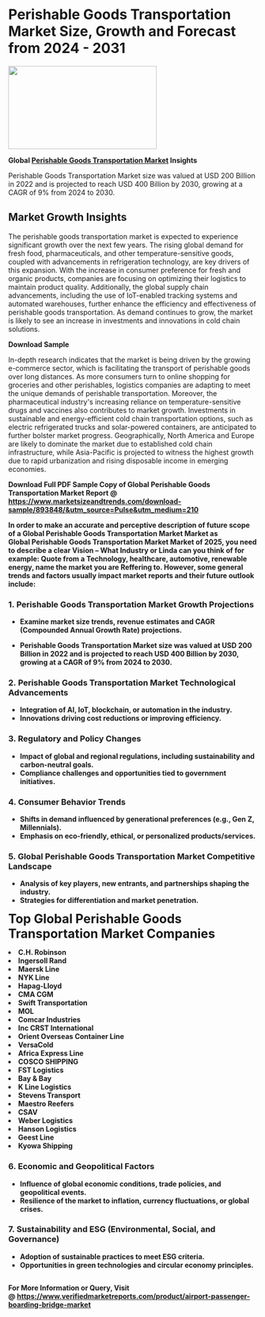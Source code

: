 <H1>Perishable Goods Transportation Market Size, Growth and Forecast from 2024 - 2031</H1><img class="aligncenter size-medium wp-image-584254" src="https://thirdeyenews.in/wp-content/uploads/2024/09/Global-Market-Research-300x168.jpeg" alt="" width="300" height="168" /><p><strong>Global&nbsp;<a href="https://www.marketsizeandtrends.com/download-sample/893848/&amp;utm_source=Pulse&amp;utm_medium=210">Perishable Goods Transportation Market</a> Insights</strong></p><p>Perishable Goods Transportation Market size was valued at USD 200 Billion in 2022 and is projected to reach USD 400 Billion by 2030, growing at a CAGR of 9% from 2024 to 2030.</p><p><h2>Market Growth Insights</h2> <p>The perishable goods transportation market is expected to experience significant growth over the next few years. The rising global demand for fresh food, pharmaceuticals, and other temperature-sensitive goods, coupled with advancements in refrigeration technology, are key drivers of this expansion. With the increase in consumer preference for fresh and organic products, companies are focusing on optimizing their logistics to maintain product quality. Additionally, the global supply chain advancements, including the use of IoT-enabled tracking systems and automated warehouses, further enhance the efficiency and effectiveness of perishable goods transportation. As demand continues to grow, the market is likely to see an increase in investments and innovations in cold chain solutions.</p> <p><strong>Download Sample</strong></p> <p>In-depth research indicates that the market is being driven by the growing e-commerce sector, which is facilitating the transport of perishable goods over long distances. As more consumers turn to online shopping for groceries and other perishables, logistics companies are adapting to meet the unique demands of perishable transportation. Moreover, the pharmaceutical industry's increasing reliance on temperature-sensitive drugs and vaccines also contributes to market growth. Investments in sustainable and energy-efficient cold chain transportation options, such as electric refrigerated trucks and solar-powered containers, are anticipated to further bolster market progress. Geographically, North America and Europe are likely to dominate the market due to established cold chain infrastructure, while Asia-Pacific is projected to witness the highest growth due to rapid urbanization and rising disposable income in emerging economies.</p> <p><strong></p><p><span class=""><strong>Download Full PDF Sample Copy of Global Perishable Goods Transportation Market Report</strong> @ <a href="https://www.marketsizeandtrends.com/download-sample/893848/&amp;utm_source=Pulse&amp;utm_medium=210" target="_blank">https://www.marketsizeandtrends.com/download-sample/893848/&amp;utm_source=Pulse&amp;utm_medium=210</a></span></p><p>In order to make an accurate and perceptive description of future scope of a Global&nbsp;Perishable Goods Transportation Market Market as Global&nbsp;Perishable Goods Transportation Market Market of 2025, you need to describe a clear Vision &ndash; What Industry or Linda can you think of for example: Quote from a Technology, healthcare, automotive, renewable energy, name the market you are Reffering to. However, some general trends and factors usually impact market reports and their future outlook include:</p><h3>1.&nbsp;<strong>Perishable Goods Transportation Market Growth Projections</strong></h3><ul><li>Examine market size trends, revenue estimates and CAGR (Compounded Annual Growth Rate) projections.</li><li><p>Perishable Goods Transportation Market size was valued at USD 200 Billion in 2022 and is projected to reach USD 400 Billion by 2030, growing at a CAGR of 9% from 2024 to 2030.</p></li></ul><h3>2.&nbsp;<strong>Perishable Goods Transportation Market Technological Advancements</strong></h3><ul><li>Integration of AI, IoT, blockchain, or automation in the industry.</li><li>Innovations driving cost reductions or improving efficiency.</li></ul><h3>3.&nbsp;<strong>Regulatory and Policy Changes</strong></h3><ul><li>Impact of global and regional regulations, including sustainability and carbon-neutral goals.</li><li>Compliance challenges and opportunities tied to government initiatives.</li></ul><h3>4.&nbsp;<strong>Consumer Behavior Trends</strong></h3><ul><li>Shifts in demand influenced by generational preferences (e.g., Gen Z, Millennials).</li><li>Emphasis on eco-friendly, ethical, or personalized products/services.</li></ul><h3>5.&nbsp;<strong>Global Perishable Goods Transportation Market Competitive Landscape</strong></h3><ul><li>Analysis of key players, new entrants, and partnerships shaping the industry.</li><li>Strategies for differentiation and market penetration.</li></ul><p data-pm-slice="1 1 []"><span style="color: inherit; font-family: inherit; font-size: 25px;">Top Global Perishable Goods Transportation Market Companies</span></p><div class="" data-test-id=""><p><li>C.H. Robinson</li><li> Ingersoll Rand</li><li> Maersk Line</li><li> NYK Line</li><li> Hapag-Lloyd</li><li> CMA CGM</li><li> Swift Transportation</li><li> MOL</li><li> Comcar Industries</li><li> Inc CRST International</li><li> Orient Overseas Container Line</li><li> VersaCold</li><li> Africa Express Line</li><li> COSCO SHIPPING</li><li> FST Logistics</li><li> Bay & Bay</li><li> K Line Logistics</li><li> Stevens Transport</li><li> Maestro Reefers</li><li> CSAV</li><li> Weber Logistics</li><li> Hanson Logistics</li><li> Geest Line</li><li> Kyowa Shipping</li></p></div><h3>6.&nbsp;<strong>Economic and Geopolitical Factors</strong></h3><ul><li>Influence of global economic conditions, trade policies, and geopolitical events.</li><li>Resilience of the market to inflation, currency fluctuations, or global crises.</li></ul><h3>7.&nbsp;<strong>Sustainability and ESG (Environmental, Social, and Governance)</strong></h3><ul><li>Adoption of sustainable practices to meet ESG criteria.</li><li>Opportunities in green technologies and circular economy principles.</li></ul><h2><strong style="font-size: 14px;">For More Information or Query, Visit @&nbsp;</strong><a style="background-color: #ffffff; font-size: 14px;" href="https://www.marketsizeandtrends.com/report/perishable-goods-transportation-market-/" target="_blank">https://www.verifiedmarketreports.com/product/airport-passenger-boarding-bridge-market</a></h2>
